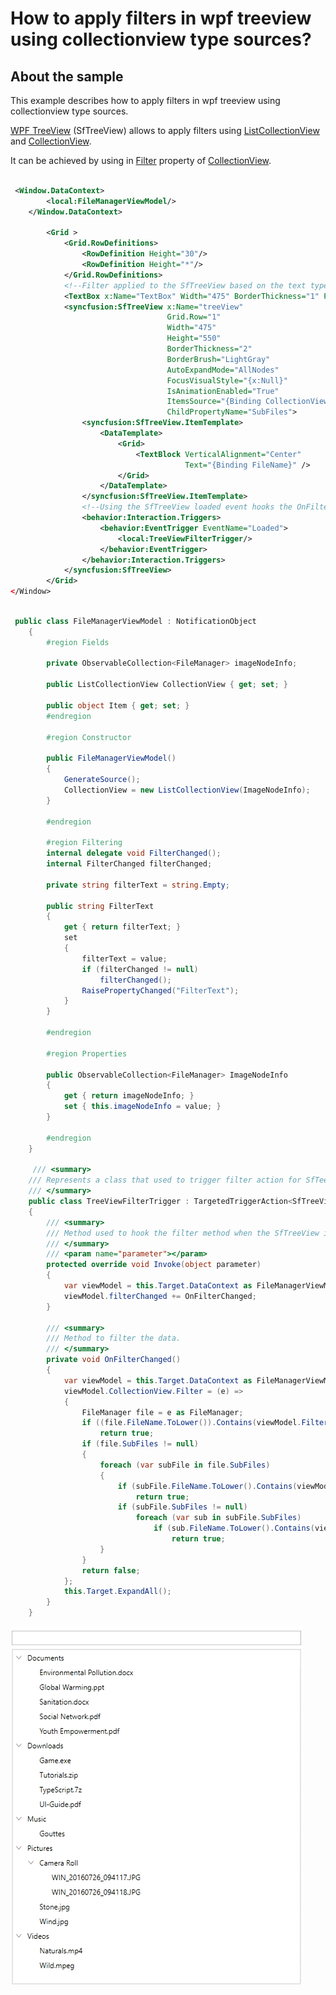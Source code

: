 # How to apply filters in wpf treeview using collectionview type sources?

## About the sample

This example describes how to apply filters in wpf treeview using collectionview type sources.

[WPF TreeView](https://www.syncfusion.com/wpf-controls/treeview) (SfTreeView) allows to apply filters using [ListCollectionView](https://docs.microsoft.com/en-us/dotnet/api/system.windows.data.listcollectionview?view=windowsdesktop-6.0) and [CollectionView](https://docs.microsoft.com/en-us/dotnet/api/system.windows.data.collectionview?view=windowsdesktop-6.0).

It can be achieved by using in [Filter](https://docs.microsoft.com/en-us/dotnet/api/system.windows.data.collectionview.filter?view=windowsdesktop-6.0#System_Windows_Data_CollectionView_Filter) property of [CollectionView](https://docs.microsoft.com/en-us/dotnet/api/system.windows.data.collectionview?view=windowsdesktop-6.0).

``` XML

 <Window.DataContext>
        <local:FileManagerViewModel/>
    </Window.DataContext>

        <Grid >
            <Grid.RowDefinitions>
                <RowDefinition Height="30"/>
                <RowDefinition Height="*"/>
            </Grid.RowDefinitions>
            <!--Filter applied to the SfTreeView based on the text typed in this TextBox.-->
            <TextBox x:Name="TextBox" Width="475" BorderThickness="1" Padding="2,0,2,0" Text="{Binding FilterText, UpdateSourceTrigger=PropertyChanged}" Margin="0,3,0,3" />
            <syncfusion:SfTreeView x:Name="treeView"
                                   Grid.Row="1"
                                   Width="475"
                                   Height="550"
                                   BorderThickness="2"
                                   BorderBrush="LightGray"
                                   AutoExpandMode="AllNodes"
                                   FocusVisualStyle="{x:Null}"
                                   IsAnimationEnabled="True"
                                   ItemsSource="{Binding CollectionView}"
                                   ChildPropertyName="SubFiles">
                <syncfusion:SfTreeView.ItemTemplate>
                    <DataTemplate>
                        <Grid>
                            <TextBlock VerticalAlignment="Center"
                                       Text="{Binding FileName}" />
                        </Grid>
                    </DataTemplate>
                </syncfusion:SfTreeView.ItemTemplate>
                <!--Using the SfTreeView loaded event hooks the OnFilterChanged method.-->
                <behavior:Interaction.Triggers>
                    <behavior:EventTrigger EventName="Loaded">
                        <local:TreeViewFilterTrigger/>
                    </behavior:EventTrigger>
                </behavior:Interaction.Triggers>
            </syncfusion:SfTreeView>
        </Grid>
</Window>

```

``` C#

 public class FileManagerViewModel : NotificationObject
    {
        #region Fields

        private ObservableCollection<FileManager> imageNodeInfo;

        public ListCollectionView CollectionView { get; set; }

        public object Item { get; set; }
        #endregion

        #region Constructor

        public FileManagerViewModel()
        {
            GenerateSource();
            CollectionView = new ListCollectionView(ImageNodeInfo);
        }

        #endregion

        #region Filtering
        internal delegate void FilterChanged();
        internal FilterChanged filterChanged;

        private string filterText = string.Empty;

        public string FilterText
        {
            get { return filterText; }
            set
            {
                filterText = value;
                if (filterChanged != null)
                    filterChanged();
                RaisePropertyChanged("FilterText");
            }
        }

        #endregion

        #region Properties

        public ObservableCollection<FileManager> ImageNodeInfo
        {
            get { return imageNodeInfo; }
            set { this.imageNodeInfo = value; }
        }

        #endregion
    }

     /// <summary>
    /// Represents a class that used to trigger filter action for SfTeeView.
    /// </summary>
    public class TreeViewFilterTrigger : TargetedTriggerAction<SfTreeView>
    {
        /// <summary>
        /// Method used to hook the filter method when the SfTreeView is Loaded.
        /// </summary>
        /// <param name="parameter"></param>
        protected override void Invoke(object parameter)
        {
            var viewModel = this.Target.DataContext as FileManagerViewModel;
            viewModel.filterChanged += OnFilterChanged;
        }

        /// <summary>
        /// Method to filter the data.
        /// </summary>
        private void OnFilterChanged()
        {
            var viewModel = this.Target.DataContext as FileManagerViewModel;
            viewModel.CollectionView.Filter = (e) =>
            {
                FileManager file = e as FileManager;
                if ((file.FileName.ToLower()).Contains(viewModel.FilterText.ToLower()))
                    return true;
                if (file.SubFiles != null)
                {
                    foreach (var subFile in file.SubFiles)
                    {
                        if (subFile.FileName.ToLower().Contains(viewModel.FilterText.ToLower()))
                            return true;
                        if (subFile.SubFiles != null)
                            foreach (var sub in subFile.SubFiles)
                                if (sub.FileName.ToLower().Contains(viewModel.FilterText.ToLower()))
                                    return true;
                    }
                }
                return false;
            };
            this.Target.ExpandAll();
        }
    }

```

![Filter in SfTreeView using ListCollectionView](FilterInTreeView.gif)
